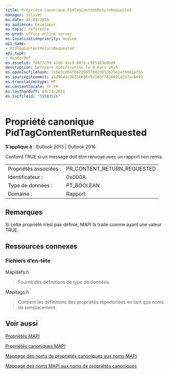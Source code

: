 ```yaml
---
title: Propriété canonique PidTagContentReturnRequested
manager: soliver
ms.date: 03/09/2015
ms.audience: Developer
ms.topic: reference
ms.prod: office-online-server
ms.localizationpriority: medium
api_name:
- PidTagContentReturnRequested
api_type:
- HeaderDef
ms.assetid: f86f7c59-42ab-4ac0-80fe-c985103e6bd6
description: Dernière modification le 9 mars 2015
ms.openlocfilehash: 7c6e3cd64f667298570823832b25e24f9882af6a
ms.sourcegitcommit: a1d9041c20256616c9c183f7d1049142a7ac6991
ms.translationtype: MT
ms.contentlocale: fr-FR
ms.lasthandoff: 09/24/2021
ms.locfileid: "59583526"
---
```

# <a name="pidtagcontentreturnrequested-canonical-property"></a>Propriété canonique PidTagContentReturnRequested

  
  
**S’applique à** : Outlook 2013 | Outlook 2016 
  
Contient TRUE si un message doit être renvoyé avec un rapport non remis. 
  
|||
|:-----|:-----|
|Propriétés associées :  <br/> |PR_CONTENT_RETURN_REQUESTED  <br/> |
|Identificateur :  <br/> |0x000A  <br/> |
|Type de données :  <br/> |PT_BOOLEAN  <br/> |
|Domaine :  <br/> |Rapport  <br/> |
   
## <a name="remarks"></a>Remarques

Si cette propriété n’est pas définie, MAPI la traite comme ayant une valeur TRUE. 
  
## <a name="related-resources"></a>Ressources connexes

### <a name="header-files"></a>Fichiers d’en-tête

Mapidefs.h
  
> Fournit des définitions de type de données.
    
Mapitags.h
  
> Contient les définitions des propriétés répertoriées en tant que noms de remplacement.
    
## <a name="see-also"></a>Voir aussi



[Propriétés MAPI](mapi-properties.md)
  
[Propriétés canoniques MAPI](mapi-canonical-properties.md)
  
[Mappage des noms de propriétés canoniques aux noms MAPI](mapping-canonical-property-names-to-mapi-names.md)
  
[Mappage des noms MAPI aux noms de propriétés canoniques](mapping-mapi-names-to-canonical-property-names.md)

